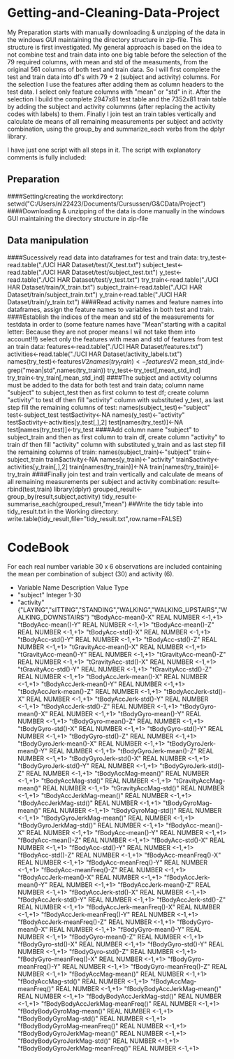 # Getting-and-Cleaning-Data-Project
My Preparation starts with manually downloading & unzipping of the data in the windows GUI maintaining the directory structure in zip-file. 
This structure is first investigated.
My general approach is based on the idea to not combine test and train data into one big table before the selection of the 79 required columns, 
with mean and std of the measuments, from the original 561 columns of both test and train data. 
So I will first complete the test and train data into df's with 79 + 2 (subject and activity) columns. For the selection I use the features after adding them
as column headers to the test data. I select only feature columns with "mean" or "std" in it. After the selection I build the complete 2947x81 test table and 
the 7352x81 train table by adding the subject and activity colummns (after replacing the activity codes with labels) to them.
Finally I join test an train tables vertically and calculate de means of all remaining measurements per subject and activity combination, using the group_by 
and summarize_each verbs from the dplyr library.

I have just one script with all steps in it. The script with explanatory comments is fully included:

## Preparation
####Setting/creating the workdirectory:
	setwd("C:/Users/nl22423/Documents/Cursussen/G&CData/Project")
####Downloading & unzipping of the data is done manually in the windows GUI maintaining the directory structure in zip-file
## Data manipulation
####Sucessively read data into dataframes for test and train data:
	try_test<-read.table("./UCI HAR Dataset/test/X_test.txt")
	subject_test<-read.table("./UCI HAR Dataset/test/subject_test.txt")
	y_test<-read.table("./UCI HAR Dataset/test/y_test.txt")
	try_train<-read.table("./UCI HAR Dataset/train/X_train.txt")
	subject_train<-read.table("./UCI HAR Dataset/train/subject_train.txt")
	y_train<-read.table("./UCI HAR Dataset/train/y_train.txt")
####Read activity names and feature names into dataframes, assign the feature names to variables in both test and train.
####Establish the indices of the mean and std of the measurements for testdata in order to (some feature names have "Mean"starting with a capital letter: Because they are not proper means I wil not take them into account!!!) select only the features with mean and std of features from test an train data:
	features<-read.table("./UCI HAR Dataset/features.txt")
	activities<-read.table("./UCI HAR Dataset/activity_labels.txt")
	names(try_test)<-features$V2
	names(try_train)<-features$V2
	mean_std_ind<-grep("mean|std",names(try_train))
	try_test<-try_test[,mean_std_ind]
	try_train<-try_train[,mean_std_ind]
####The subject and activity columns must be added to the data for both test and train data; column name "subject" to subject_test then as first column to test df; create column "activity" to test df then fill "activity" column with substituted y_test, as last step fill the remaining columns of test:
	names(subject_test)<-"subject"
	test<-subject_test
	test$activity<-NA
	names(y_test)<-"activity"
	test$activity<-activities[y_test[,],2]
	test[names(try_test)]<-NA
	test[names(try_test)]<-try_test
####Add column name "subject" to subject_train and then as first column to train df, create column "activity" to train df then fill "activity" column with substituted y_train and as last step fill the remaining columns of train:
	names(subject_train)<-"subject"
	train<-subject_train
	train$activity<-NA
	names(y_train)<-"activity"
	train$activity<-activities[y_train[,],2]
	train[names(try_train)]<-NA
	train[names(try_train)]<-try_train
####Finally join test and train vertically and calculate de means of all remaining measurements per subject and activity combination:
	result<-rbind(test,train)
	library(dplyr)
	grouped_result<-group_by(result,subject,activity)
	tidy_result<-summarise_each(grouped_result,"mean")
##Write the tidy table into tidy_result.txt in the Working directory:
	write.table(tidy_result,file="tidy_result.txt",row.name=FALSE)
# CodeBook
For each real number variable 30 x 6 observations are included containing the mean per combination of subject (30) and activity (6).

* Variable Name		Description		Value Type
* "subject" 					Integer 1-30
* "activity" 					{"LAYING","sITTING","STANDING","WALKING","WALKING_UPSTAIRS","WALKING_DOWNSTAIRS"} 
"tBodyAcc-mean()-X" 				REAL NUMBER <-1,+1>
"tBodyAcc-mean()-Y" 				REAL NUMBER <-1,+1>
"tBodyAcc-mean()-Z" 				REAL NUMBER <-1,+1>
"tBodyAcc-std()-X" 				REAL NUMBER <-1,+1>
"tBodyAcc-std()-Y" 				REAL NUMBER <-1,+1>
"tBodyAcc-std()-Z" 				REAL NUMBER <-1,+1>
"tGravityAcc-mean()-X" 				REAL NUMBER <-1,+1>
"tGravityAcc-mean()-Y" 				REAL NUMBER <-1,+1>
"tGravityAcc-mean()-Z" 				REAL NUMBER <-1,+1>
"tGravityAcc-std()-X" 				REAL NUMBER <-1,+1>
"tGravityAcc-std()-Y" 				REAL NUMBER <-1,+1>
"tGravityAcc-std()-Z" 				REAL NUMBER <-1,+1>
"tBodyAccJerk-mean()-X" 			REAL NUMBER <-1,+1>
"tBodyAccJerk-mean()-Y"  			REAL NUMBER <-1,+1>
"tBodyAccJerk-mean()-Z"  			REAL NUMBER <-1,+1>
"tBodyAccJerk-std()-X"  			REAL NUMBER <-1,+1>
"tBodyAccJerk-std()-Y"  			REAL NUMBER <-1,+1>
"tBodyAccJerk-std()-Z"  			REAL NUMBER <-1,+1>
"tBodyGyro-mean()-X"  				REAL NUMBER <-1,+1>
"tBodyGyro-mean()-Y"  				REAL NUMBER <-1,+1>
"tBodyGyro-mean()-Z" 	 			REAL NUMBER <-1,+1>
"tBodyGyro-std()-X" 	 			REAL NUMBER <-1,+1>
"tBodyGyro-std()-Y" 	 			REAL NUMBER <-1,+1>
"tBodyGyro-std()-Z"  				REAL NUMBER <-1,+1>
"tBodyGyroJerk-mean()-X"  			REAL NUMBER <-1,+1>
"tBodyGyroJerk-mean()-Y"  			REAL NUMBER <-1,+1>
"tBodyGyroJerk-mean()-Z"  			REAL NUMBER <-1,+1>
"tBodyGyroJerk-std()-X"  			REAL NUMBER <-1,+1>
"tBodyGyroJerk-std()-Y"  			REAL NUMBER <-1,+1>
"tBodyGyroJerk-std()-Z"  			REAL NUMBER <-1,+1>
"tBodyAccMag-mean()"  				REAL NUMBER <-1,+1>
"tBodyAccMag-std()"  				REAL NUMBER <-1,+1>
"tGravityAccMag-mean()"  			REAL NUMBER <-1,+1>
"tGravityAccMag-std()"  			REAL NUMBER <-1,+1>
"tBodyAccJerkMag-mean()"  			REAL NUMBER <-1,+1>
"tBodyAccJerkMag-std()"  			REAL NUMBER <-1,+1>
"tBodyGyroMag-mean()"  				REAL NUMBER <-1,+1>
"tBodyGyroMag-std()" 	 			REAL NUMBER <-1,+1>
"tBodyGyroJerkMag-mean()" 	 		REAL NUMBER <-1,+1>
"tBodyGyroJerkMag-std()"  			REAL NUMBER <-1,+1>
"fBodyAcc-mean()-X" 	 			REAL NUMBER <-1,+1>
"fBodyAcc-mean()-Y" 	 			REAL NUMBER <-1,+1>
"fBodyAcc-mean()-Z" 	 			REAL NUMBER <-1,+1>
"fBodyAcc-std()-X" 	 			REAL NUMBER <-1,+1>
"fBodyAcc-std()-Y" 	 			REAL NUMBER <-1,+1>
"fBodyAcc-std()-Z" 	 			REAL NUMBER <-1,+1>
"fBodyAcc-meanFreq()-X"  			REAL NUMBER <-1,+1>
"fBodyAcc-meanFreq()-Y"  			REAL NUMBER <-1,+1>
"fBodyAcc-meanFreq()-Z"  			REAL NUMBER <-1,+1>
"fBodyAccJerk-mean()-X"  			REAL NUMBER <-1,+1>
"fBodyAccJerk-mean()-Y"  			REAL NUMBER <-1,+1>
"fBodyAccJerk-mean()-Z"  			REAL NUMBER <-1,+1>
"fBodyAccJerk-std()-X"  			REAL NUMBER <-1,+1>
"fBodyAccJerk-std()-Y"  			REAL NUMBER <-1,+1>
"fBodyAccJerk-std()-Z"  			REAL NUMBER <-1,+1>
"fBodyAccJerk-meanFreq()-X"  			REAL NUMBER <-1,+1>
"fBodyAccJerk-meanFreq()-Y"  			REAL NUMBER <-1,+1>
"fBodyAccJerk-meanFreq()-Z"  			REAL NUMBER <-1,+1>
"fBodyGyro-mean()-X" 				REAL NUMBER <-1,+1> 
"fBodyGyro-mean()-Y"  				REAL NUMBER <-1,+1>
"fBodyGyro-mean()-Z" 	 			REAL NUMBER <-1,+1>
"fBodyGyro-std()-X" 	 			REAL NUMBER <-1,+1>
"fBodyGyro-std()-Y"  				REAL NUMBER <-1,+1>
"fBodyGyro-std()-Z"  				REAL NUMBER <-1,+1>
"fBodyGyro-meanFreq()-X"  			REAL NUMBER <-1,+1>
"fBodyGyro-meanFreq()-Y"  			REAL NUMBER <-1,+1>
"fBodyGyro-meanFreq()-Z"  			REAL NUMBER <-1,+1>
"fBodyAccMag-mean()"  				REAL NUMBER <-1,+1>
"fBodyAccMag-std()" 	 			REAL NUMBER <-1,+1>
"fBodyAccMag-meanFreq()" 			REAL NUMBER <-1,+1>
"fBodyBodyAccJerkMag-mean()"  			REAL NUMBER <-1,+1>
"fBodyBodyAccJerkMag-std()"  			REAL NUMBER <-1,+1>
"fBodyBodyAccJerkMag-meanFreq()" 		REAL NUMBER <-1,+1> 
"fBodyBodyGyroMag-mean()"  			REAL NUMBER <-1,+1>
"fBodyBodyGyroMag-std()"  			REAL NUMBER <-1,+1>
"fBodyBodyGyroMag-meanFreq()"  			REAL NUMBER <-1,+1>
"fBodyBodyGyroJerkMag-mean()"  			REAL NUMBER <-1,+1>
"fBodyBodyGyroJerkMag-std()"  			REAL NUMBER <-1,+1>
"fBodyBodyGyroJerkMag-meanFreq()" 		REAL NUMBER <-1,+1>
